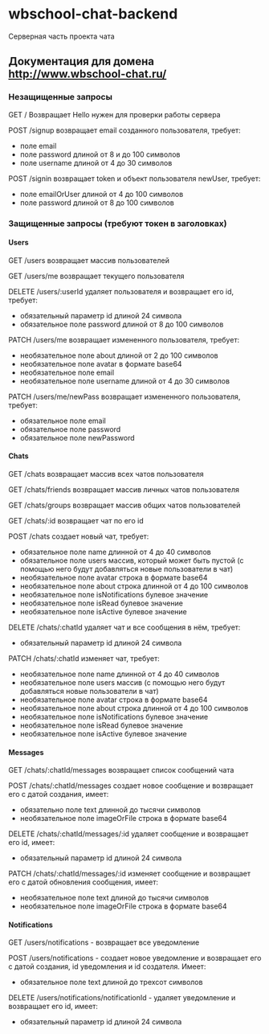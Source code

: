 # wbschool-chat-backend
Серверная часть проекта чата
## Документация для домена http://www.wbschool-chat.ru/

### Незащищенные запросы
GET / Возвращает Hello нужен для проверки работы сервера

POST /signup возвращает email созданного пользователя, требует:
- поле email
- поле password длиной от 8 и до 100 символов
- поле username длиной от 4 до 30 символов

POST /signin возвращает token и объект пользователя newUser, требует:
- поле emailOrUser длиной от 4 до 100 символов
- поле password длиной от 8 до 100 символов

### Защищенные запросы (требуют токен в заголовках)
#### Users
GET /users возвращает массив пользователей

GET /users/me возвращает текущего пользователя

DELETE /users/:userId удаляет пользователя и возвращает его id, требует:
- обязательный параметр id длиной 24 символа
- обязательное поле password длиной от 8 до 100 символов

PATCH /users/me возвращает измененного пользователя, требует:
- необязательное поле about длиной от 2 до 100 символов
- необязательное поле avatar в формате base64
- необязательное поле email
- необязательное поле username длиной от 4 до 30 символов

PATCH /users/me/newPass возвращает измененного пользователя, требует:
- обязательное поле email 
- обязательное поле password
- обязательное поле newPassword

#### Chats
GET /chats возвращает массив всех чатов пользователя

GET /chats/friends возвращает массив личных чатов пользователя

GET /chats/groups возвращает массив общих чатов пользователей

GET /chats/:id возвращает чат по его id

POST /chats создает новый чат, требует:
- обязательное поле name длинной от 4 до 40 символов
- обязательное поле users массив, который может быть пустой (с помощью него будут добавляться новые пользователи в чат)
- необязательное поле avatar строка в формате base64
- необязательное поле about строка длинной от 4 до 100 символов
- необязательное поле isNotifications булевое значение
- необязательное поле isRead булевое значение
- необязательное поле isActive булевое значение

DELETE /chats/:chatId удаляет чат и все сообщения в нём, требует:
- обязательный параметр id длиной 24 символа

PATCH /chats/:chatId изменяет чат, требует:
- необязательное поле name длинной от 4 до 40 символов
- необязательное поле users массив (с помощью него будут добавляться новые пользователи в чат)
- необязательное поле avatar строка в формате base64
- необязательное поле about строка длинной от 4 до 100 символов
- необязательное поле isNotifications булевое значение
- необязательное поле isRead булевое значение
- необязательное поле isActive булевое значение

#### Messages

GET /chats/:chatId/messages возвращает список сообщений чата

POST /chats/:chatId/messages создает новое сообщение и возвращает его с датой создания, имеет:
- обязательно поле text длинной до тысячи символов
- необязательное поле imageOrFile строка в формате base64

DELETE /chats/:chatId/messages/:id удаляет сообщение и возвращает его id, имеет:
- обязательный параметр id длиной 24 символа

PATCH /chats/:chatId/messages/:id изменяет сообщение и возвращает его с датой обновления сообщения, имеет:
- необязательное поле text длиной до тысячи символов
- необязательное поле imageOrFile строка в формате base64

#### Notifications

GET /users/notifications - возвращает все уведомление  

POST /users/notifications - создает новое уведомление и возвращает его с датой создания, id уведомления и id создателя. Имеет:
- обязательное поле text длиной до трехсот символов

DELETE /users/notifications/notificationId - удаляет уведомление и возвращает его id, имеет:
- обязательный параметр id длиной 24 символа
